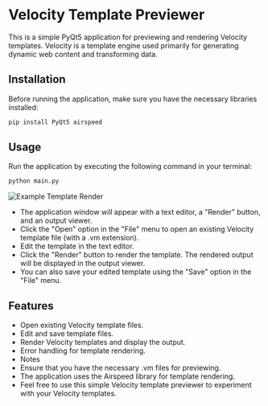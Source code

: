 # Velocity Template Previewer

This is a simple PyQt5 application for previewing and rendering Velocity templates. Velocity is a template engine used
primarily for generating dynamic web content and transforming data.

## Installation

Before running the application, make sure you have the necessary libraries installed:

```bash
pip install PyQt5 airspeed
```

## Usage

Run the application by executing the following command in your terminal:

```bash
python main.py
```
![Example Template Render](example-template.png)
- The application window will appear with a text editor, a "Render" button, and an output viewer.
- Click the "Open" option in the "File" menu to open an existing Velocity template file (with a .vm extension).
- Edit the template in the text editor.
- Click the "Render" button to render the template. The rendered output will be displayed in the output viewer.
- You can also save your edited template using the "Save" option in the "File" menu.

## Features

- Open existing Velocity template files.
- Edit and save template files.
- Render Velocity templates and display the output.
- Error handling for template rendering.
- Notes
- Ensure that you have the necessary .vm files for previewing.
- The application uses the Airspeed library for template rendering.
- Feel free to use this simple Velocity template previewer to experiment with your Velocity templates.
